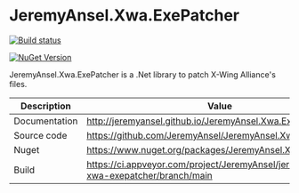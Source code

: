 # JeremyAnsel.Xwa.ExePatcher

[![Build status](https://ci.appveyor.com/api/projects/status/is23tvf3ow0dtvkt/branch/main?svg=true)](https://ci.appveyor.com/project/JeremyAnsel/jeremyansel-xwa-exepatcher/branch/main)

[![NuGet Version](https://img.shields.io/nuget/v/JeremyAnsel.Xwa.ExePatcher)](https://www.nuget.org/packages/JeremyAnsel.Xwa.ExePatcher)

JeremyAnsel.Xwa.ExePatcher is a .Net library to patch X-Wing Alliance's files.

Description     | Value
----------------|----------------
Documentation   | http://jeremyansel.github.io/JeremyAnsel.Xwa.ExePatcher
Source code     | https://github.com/JeremyAnsel/JeremyAnsel.Xwa.ExePatcher
Nuget           | https://www.nuget.org/packages/JeremyAnsel.Xwa.ExePatcher
Build           | https://ci.appveyor.com/project/JeremyAnsel/jeremyansel-xwa-exepatcher/branch/main
